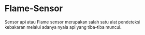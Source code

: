 # Flame-Sensor
Sensor api atau Flame sensor merupakan salah satu alat pendeteksi kebakaran melalui adanya nyala api yang tiba-tiba muncul.
